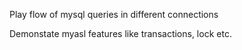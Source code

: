 Play flow of mysql queries in different connections

Demonstate myasl features like transactions, lock etc.
